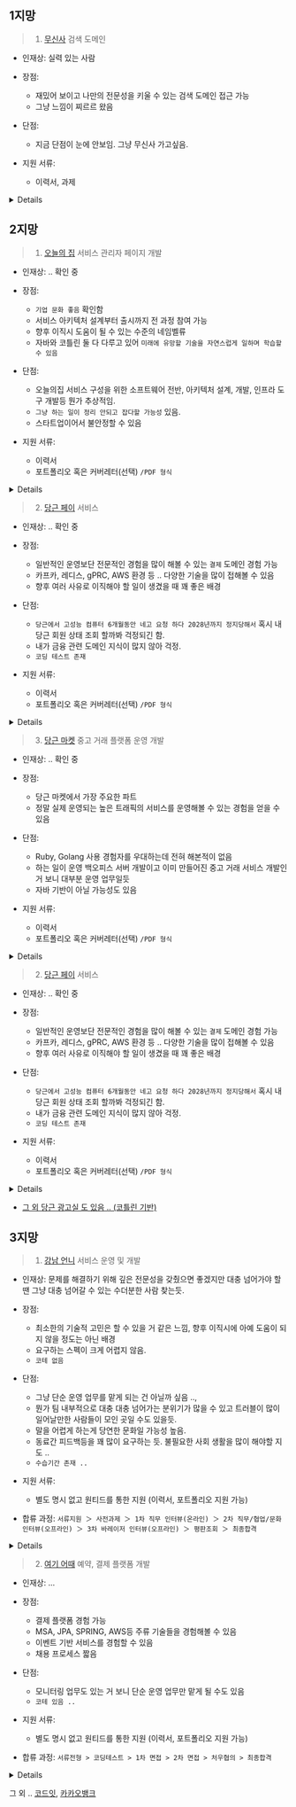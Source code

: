 ## 1지망
> 1. [무신사](https://musinsa.wd3.myworkdayjobs.com/ko-KR/MUSINSA_Careers/job/--N1/Backend-Engineer---_JR0000002020) 검색 도메인
  - 인재상: 실력 있는 사람
  - 장점:
    - 재밌어 보이고 나만의 전문성을 키울 수 있는 검색 도메인 접근 가능
    - 그냥 느낌이 찌르르 왔음
  - 단점:
    - 지금 단점이 눈에 안보임. 그냥 무신사 가고싶음.
   
  - 지원 서류:
    - 이력서, 과제

<details>
  
> 1. 팀 소개
- 검색 Backend Engineer 는 고객의 검색 경험을 최적화하여 구매 전환율을 증가시키고
- 관련 부서와 협력하여 효율적인 서비스를 개발하고 운영합니다.
- 통합 검색 플랫폼을 구축하고 운영하기 위해 팀에서는 검색 색인 파이프라인을 관리하고
- 통합검색 서버와 질의 유형 분석기, 개인화 랭킹 등의 기능을 구현하고 관리합니다. 


> 2. 담당 업무
```
- 무신검색색인 파이프라인 개발 및 관리: 대용량 데이터를 신속하게 처리하고, 실시간 색인 업데이트를 지원합니다.
- 통합검색 서버 운영: 사용자의 검색 의도를 파악하여 관련성 높은 결과를 동적으로 제공합니다.
- 질의 유형 분석: 실시간으로 검색어의 의도를 분석하고, 적절한 검색 파라미터를 생성하여 결과의 정확성을 높입니다.
- 형태소 분석기 개발 및 최적화: 검색 품질을 개선하기 위해 형태소 분석기를 내부적으로 개발하거나 기존 도구를 튜닝합니다.
- 검색 서버 아키텍처 설계: 복잡한 질의응답 및 다중 정렬 기능을 지원하는 검색 서버를 설계하고 구현합니다.
- 검색 랭킹 시스템 개선: BM25 등의 모델을 이용하여 랭킹 알고리즘을 최적화하고, 결과의 설명 가능성을 높입니다
```


> 3. 주요 기술
```
- java, kotlin
- ElasticSearch 
- 형태소 분석기
- 질의 분석기
- 대용량 데이터 처리
```

> 4. 조직 문화
- 고객의 경험을 최우선 합니다.
  - 고객의 니즈를 이해하고, 그들의 경험을 개선하기 위해 노력합니다. 사용자가 직면하는 문제를 해결하고 사용성을 향상 시키는 것이 핵심 목표입니다.
- 비즈니스 임팩트를 지향합니다.
  - 비즈니스 요구사항을 이해하고 이를 기술적으로 해결하는 것에 집중합니다. 새로운 기술을 도입하는 것도 중요하지만, 기존 시스템의 안정성과 성능을 유지하면서 비즈니스 목표를 달성하는 데 집중합니다.
- 새로운 제안은 되도록 먼저 시도하고 회고합니다.
  - 새로운 아이디어나 기술적인 변화를 빠르게 테스트 하고, 실험을 통해 효과를 검증합니다. 실패를 두려워 하지 않고, 실패로부터 배우며 지속적으로 성장합니다.
- 서로 간의 신뢰 기반으로 자유롭게 결정합니다.
  - 팀 내에서 서로를 신뢰하고, 각자의 역할과 책임을 인정하며 일합니다. 문제가 발생했을 때는 개방적으로 의견을 나누고 해결책을 찾아냅니다.
- 업무 효율성을 추구합니다
  - 업무 효율성을 높이기 위해 지속적으로 개선하고, 효율적인 도구나 프로세스를 도입합니다. 효율적인 개발 방법을 고민하며, 코드의 품질과 유지보수성을 고려하여 작업합니다.


> 5. 지원자격
```
- 검색 서비스 개발 경력이 3년 이상 혹은 이에 준하는 역량이 있으신 분 
- ElasticSearch / OpenSearch 를 활용한 서비스 운영 경험이 있으신 분 
- 검색 색인 파이프라인 구축 경험, 또는 검색 서버 구축 경험이 있으신 분 
- AWS 또는 클라우드 기반 데이터 인프라 구축 및 운영 경험이 있으신 분
```

> 6. 우대사항
```
- 패션 혹은 쇼핑 분야에서 검색 시스템에 대한 경험이 있으신 분
- 대규모 트래픽과 데이터를 다룬 경험이 있으신 분
- 사용자 사전 및 기분석 사전 튜닝 경험이 있으신 분
```


- 합류 과정: 
`입사 지원 > 이력서 검토 > 과제 > 1차 면접 > 2차 면접 > 최종합격`

</details>






## 2지망
> 1. [오늘의 집](https://bucketplace.career.greetinghr.com/o/15265) 서비스 관리자 페이지 개발
- 인재상:  .. 확인 중
- 장점:
  - `기업 문화 좋음` 확인함
  - 서비스 아키텍처 설계부터 출시까지 전 과정 참여 가능
  - 향후 이직시 도움이 될 수 있는 수준의 네임벨류
  - 자바와 코틀린 둘 다 다루고 있어 `미래에 유망할 기술을 자연스럽게 일하며 학습할 수 있음`


- 단점:
  - 오늘의집 서비스 구성을 위한 소프트웨어 전반, 아키텍처 설계, 개발, 인프라 도구 개발등 뭔가 추상적임.
  - `그냥 하는 일이 정리 안되고 잡다할 가능성` 있음.
  - 스타트업이어서 불안정할 수 있음

- 지원 서류:
  - 이력서
  - 포트폴리오 혹은 커버레터(선택) `/PDF 형식`

<details>
> 1. 포지션 소개
  
```
- Software Engineer는 오늘의집 서비스를 구성하기 위한 소프트웨어 개발 및 이를 운영하기 위한 제반 인프라, 도구를 개발하는 등 소프트웨어 개발 전반에 걸친 업무를 수행합니다. 
- Backend Engineer는 비즈니스 요구사항을 개발 로직으로 전환하는 작업을 진행하고, 이용자와 어떤 방식으로 데이터를 교환할지 설계하고 개발합니다. 
- 오늘의집 서비스로 유입되는 대용량 트래픽을 감당할 수 있도록 가용성 높고 확장성 있는 아키텍처를 설계 및 개발하고, MSA 기반으로 서비스를 Re-Architecting하는 과정을 담당합니다.
```
  
> 2. 주요업무
```
- 애플리케이션 컴포넌트 설계, 개발, 테스트 및 운영
- MSA를 위한 서비스 Re-Architecting
- 서비스 운영을 위한 관리자 페이지 개발 및 개선
- 서비스 아키텍처 설계부터 출시까지 전 과정 참여
- Spring Framework + Kotlin, Ruby on Rails를 이용하여 서비스 개발 및 운영
```



> 3. 자격요건
```
- 만 2년 이상의 백엔드 개발 경력을 보유하신 분
- 컴퓨터공학 전공 혹은 그에 준하는 전공 및 지식을 보유하신 분
- Kotlin/Java/Python/Ruby 등 하나 이상의 프로그래밍 언어 전문성을 보유하신 분
- RDBMS 및 다양한 NoSQL 데이터베이스에 대한 지식을 보유하신 분
```



> 4. 우대사항
```
- 소규모 프로젝트 리딩 경험이 있는 분
- 대용량 트래픽 처리에 대한 이해 및 서비스 경험이 있는 분
- 전체 SDLC(소프트웨어 생명주기)에 대한 경험이 있는 분
- 애자일 스프린트, MVP 단위 개발 프로세스에서의 개발 경험이 있는 분
- AWS와 같은 Public Cloud 작업 경험이 있는 분
- 인테리어 산업에 대한 높은 관심과 이해도가 있는 분
```
  
</details>


> 2. [당근 페이](https://about.daangn.com/jobs/4511184003) 서비스
- 인재상:  .. 확인 중
- 장점:
  - 일반적인 운영보단 전문적인 경험을 많이 해볼 수 있는 `결제` 도메인 경험 가능
  - 카프카, 레디스, gPRC, AWS 환경 등 .. 다양한 기술을 많이 접해볼 수 있음
  - 향후 여러 사유로 이직해야 할 일이 생겼을 때 꽤 좋은 배경

- 단점:
  - `당근에서 고성능 컴퓨터 6개월동안 네고 요청 하다 2028년까지 정지당해서` 혹시 내 당근 회원 상태 조회 할까봐 걱정되긴 함.
  - 내가 금융 관련 도메인 지식이 많지 않아 걱정.
  - `코딩 테스트 존재`

- 지원 서류:
  - 이력서
  - 포트폴리오 혹은 커버레터(선택) `/PDF 형식`

<details>
  
> 1. 하게될 일
```
- 송금 뿐만 아니라 당근머니를 활용한 동네 금융 생태계를 만들고 있어요.
- PM, 디자이너, 엔지니어로 구성된 3~5명의 파트로 구성되어 있어요. 
- 각 파트는 기능 단위가 아닌 사용자의 문제를 해결
```

> 2. 테크 스펙
```
- Kotlin, Spring Boot, Netty, JPA, HTTP, gRPC
- MySQL, Redis, Kafka, Central Dogma
- Datadog, Sentry, Grafana, Kibana
- Kubernetes, Argo CD, Argo Workflow, Github Actions
```

> 3. 자격 요건
```
- 3년 차 이상의 서버 개발 경험, 혹은 이에 준하는 역량을 보유하신 분
- 자기주도성, 빠른 실행력을 가지고 당근페이의 성장을 함께 만들어 갈 수 있으신 분
- 사용자 중심의 사고를 가지고 프로덕트를 만들어 갈 수 있으신 분
- 기술적인 문제 해결을 즐기고 이를 통해 새로운 가치를 창출할 수 있는 분
- JVM 생태계(Kotlin, Java, Spring, JPA), RDBMS에 대한 이해도가 높으신 분
- 코드 개선과 논의에 열린 자세를 가지고, 테스트와 이해가 쉬운 코드 작성을 선호하는 분
```


> 4. 우대 사항
```
- 새로운 기술에 관심이 많고 자기 개발을 위해 노력하시는 분
- 금융 및 핀테크 서비스에 대한 이해도가 높고 경험이 있으신 분
- 대규모 트래픽 / 분산 환경 / 동시성 처리에 대한 이해가 있으신 분
```

- 합류 과정: 
`1. 서류 전형  → 2. 화상 인터뷰 → 3. 직무 인터뷰 → 4. 컬처핏 인터뷰 및 레퍼런스 체크 → 5. 처우협의 →  6. 최종 합격 및 입사`

</details>


> 3. [당근 마켓](https://about.daangn.com/jobs/4511184003) 중고 거래 플랫폼 운영 개발
- 인재상:  .. 확인 중
- 장점:
  - 당근 마켓에서 가장 주요한 파트
  - 정말 실제 운영되는 높은 트래픽의 서비스를 운영해볼 수 있는 경험을 얻을 수 있음

- 단점:
  - Ruby, Golang 사용 경험자를 우대하는데 전혀 해본적이 없음
  - 하는 일이 운영 백오피스 서버 개발이고 이미 만들어진 중고 거래 서비스 개발인 거 보니 대부분 운영 업무일듯
  - 자바 기반이 아닐 가능성도 있음

- 지원 서류:
  - 이력서
  - 포트폴리오 혹은 커버레터(선택) `/PDF 형식`

<details>
  
> 1. 하게될 일
```
- 중고거래 서비스를 개발해요
- 운영 백오피스 서버를 개발해요
- MAU 1,800만 규모의 대용량 트래픽을 고려하여 서버를 설계해요
```

> 2. 테크 스펙
```
- REST, gRPC 
- Ruby 또는 Golang
- AWS 인프라
- RDBMS, NoSQL, Redis, 캐시
```

> 3. 자격 요건
```
- 3년차 이상의 서버 개발 경험, 혹은 이에 준하는 경력을 보유하신 분
- 하나 이상의 프로그래밍 언어에 능숙하신 분
- RDBMS, 캐시, 데이터 구조에 대한 이해가 있으신 분
- REST, gRPC 등의 통신 모델을 이해하고 사용성 높은 API 설계 및 개발이 가능하신 분
- 코드 리뷰에 긍정적이고 원활한 커뮤니케이션이 가능하신 분
```


> 4. 우대 사항
```
- Ruby 또는 Golang을 사용해본 경험이 있으신 분
- AWS 인프라를 운영해본 경험이 있으신 분
- RDBMS, NoSQL, Redis 등 대용량 데이터를 위한 스토리지에 대한 경험이 있으신 분
- 사용자 경험, 서비스 백오피스 운영 도구의 중요성에 대한 이해가 있으신 분
- 분산 처리 시스템 또는 마이크로서비스 아키텍처를 이해하고 경험하신 분
```

- 합류 과정: 
`1. 서류 전형  → 2. 화상 인터뷰 → 3. 직무 인터뷰 → 4. 컬처핏 인터뷰 및 레퍼런스 체크 → 5. 처우협의 →  6. 최종 합격 및 입사`

</details>


> 2. [당근 페이](https://about.daangn.com/jobs/4511184003) 서비스
- 인재상:  .. 확인 중
- 장점:
  - 일반적인 운영보단 전문적인 경험을 많이 해볼 수 있는 `결제` 도메인 경험 가능
  - 카프카, 레디스, gPRC, AWS 환경 등 .. 다양한 기술을 많이 접해볼 수 있음
  - 향후 여러 사유로 이직해야 할 일이 생겼을 때 꽤 좋은 배경

- 단점:
  - `당근에서 고성능 컴퓨터 6개월동안 네고 요청 하다 2028년까지 정지당해서` 혹시 내 당근 회원 상태 조회 할까봐 걱정되긴 함.
  - 내가 금융 관련 도메인 지식이 많지 않아 걱정.
  - `코딩 테스트 존재`

- 지원 서류:
  - 이력서
  - 포트폴리오 혹은 커버레터(선택) `/PDF 형식`

<details>
  
> 1. 하게될 일
```
- 송금 뿐만 아니라 당근머니를 활용한 동네 금융 생태계를 만들고 있어요.
- PM, 디자이너, 엔지니어로 구성된 3~5명의 파트로 구성되어 있어요. 
- 각 파트는 기능 단위가 아닌 사용자의 문제를 해결
```

> 2. 테크 스펙
```
- Kotlin, Spring Boot, Netty, JPA, HTTP, gRPC
- MySQL, Redis, Kafka, Central Dogma
- Datadog, Sentry, Grafana, Kibana
- Kubernetes, Argo CD, Argo Workflow, Github Actions
```

> 3. 자격 요건
```
- 3년 차 이상의 서버 개발 경험, 혹은 이에 준하는 역량을 보유하신 분
- 자기주도성, 빠른 실행력을 가지고 당근페이의 성장을 함께 만들어 갈 수 있으신 분
- 사용자 중심의 사고를 가지고 프로덕트를 만들어 갈 수 있으신 분
- 기술적인 문제 해결을 즐기고 이를 통해 새로운 가치를 창출할 수 있는 분
- JVM 생태계(Kotlin, Java, Spring, JPA), RDBMS에 대한 이해도가 높으신 분
- 코드 개선과 논의에 열린 자세를 가지고, 테스트와 이해가 쉬운 코드 작성을 선호하는 분
```


> 4. 우대 사항
```
- 새로운 기술에 관심이 많고 자기 개발을 위해 노력하시는 분
- 금융 및 핀테크 서비스에 대한 이해도가 높고 경험이 있으신 분
- 대규모 트래픽 / 분산 환경 / 동시성 처리에 대한 이해가 있으신 분
```

- 합류 과정: 
`1. 서류 전형  → 2. 화상 인터뷰 → 3. 직무 인터뷰 → 4. 컬처핏 인터뷰 및 레퍼런스 체크 → 5. 처우협의 →  6. 최종 합격 및 입사`

</details>


+ [그 외 당근 광고실 도 있음 .. (코틀린 기반)](https://about.daangn.com/jobs/4672452003/)




## 3지망
> 1. [강남 언니](https://www.wanted.co.kr/wd/149934) 서비스 운영 및 개발
- 인재상: 문제를 해결하기 위해 깊은 전문성을 갖췄으면 좋겠지만 대충 넘어가야 할 땐 그냥 대충 넘어갈 수 있는 수더분한 사람 찾는듯.
  
- 장점:
  - 최소한의 기술적 고민은 할 수 있을 거 같은 느낌, 향후 이직시에 아예 도움이 되지 않을 정도는 아닌 배경
  - 요구하는 스펙이 크게 어렵지 않음.
  - `코테 없음`
    
- 단점:
  - 그냥 단순 운영 업무를 맡게 되는 건 아닐까 싶음 ..,
  - 뭔가 팀 내부적으로 대충 대충 넘어가는 분위기가 많을 수 있고 트러블이 많이 일어날만한 사람들이 모인 곳일 수도 있을듯.
  - 말을 어렵게 하는게 당연한 문화일 가능성 높음.
  - 동료간 피드백등을 꽤 많이 요구하는 듯. 불필요한 사회 생활을 많이 해야할 지도 ..
  - `수습기간 존재 ..`

- 지원 서류:
  - 별도 명시 없고 원티드를 통한 지원 (이력서, 포트폴리오 지원 가능)

- 합류 과정: 
`서류지원 ＞ 사전과제 ＞ 1차 직무 인터뷰(온라인) ＞ 2차 직무/협업/문화 인터뷰(오프라인) ＞ 3차 바레이저 인터뷰(오프라인) ＞ 평판조회 ＞ 최종합격`

<details>
  
- 테크 스펙

```
- 언어: Java, Kotlin
- 프레임워크: Spring, JPA
- DB: MySQL, MongoDB, Elasticsearch
- infra: AWS/ Kubernetes
```
  
- 하게 될 업무
```
- 강남언니 backend 영역 설계,개발, 운영 리딩 (그냥 대충 운영 업무인듯 ..)
- 강남언니 backend System/ Tech Stack 정의 및 리딩 .. (-> 당최 뭔소리?)
- backend 조직(Chapter) Member Teaching and Mentoring
```

- 자격 요건
```
- 주니어 시니어 가리지 않음, 능력만 있으면 됨. (근데 2년 이상의 운영 경험 요구 ..)
- 웹 서버 엔지니어링 경험과 역량 갖춘 분
- 하나 이상의 객체지향 언어를 능숙하게 다룰 수 있는 사람
- 문제의 본질을 이해하며 답을 찾기 위해 노력하되 동료 의견 잘 듣는 사람
- 자신의 생각을 말이나 글로 잘 표현하는 사람
- 문제 해결에 필요하다면 자신의 지식과 경험을 내려놓을 수 있는 분 (그냥 대충 넘어가자 하면 눈치껏 상황 봐서 그런갑다 할 수 있는 사람 ..)
```


- 우대사항
```
- 모듈화와 설계 원칙들의 개념과 장단점을 아는 사람
- 서버 시스템 아키텍처 설계 패턴들의 개념과 장단점을 아는 사람
- HTTP API의 장단점을 이해한 사람
- 전통적 아키텍처와 클라우드 아키텍처의 차이를 아는 사람
- CQRS를 이해하는 사람
- 2년 이상의 NoSQL 데이터베이스 운영 경험을 가진 사람
- 테스트 주도 개발 이해와 경험을 가진 사람
- 1년 이상의 Continous Integration과 ContinuousDeployment 운영 경험을 가진 사람 (걍 CI/CD 경험 해본 거 얘기 하는듯 ..)
```

</details>


> 2. [여기 어때](https://gccompany.career.greetinghr.com/o/112130) 예약, 결제 플랫폼 개발
- 인재상: ...
  
- 장점:
  - 결제 플랫폼 경험 가능
  - MSA, JPA, SPRING, AWS등 주류 기술들을 경험해볼 수 있음
  - 이벤트 기반 서비스를 경험할 수 있음
  - 채용 프로세스 짧음
    
- 단점:
  - 모니터링 업무도 있는 거 보니 단순 운영 업무만 맡게 될 수도 있음
  - `코테 있음 ..`

- 지원 서류:
  - 별도 명시 없고 원티드를 통한 지원 (이력서, 포트폴리오 지원 가능)

- 합류 과정: 
`서류전형 > 코딩테스트 > 1차 면접 > 2차 면접 > 처우협의 > 최종합격`

<details>
  
  
- 하게 될 업무
```
- 여기어때 서비스의 예약(예약/취소), 결제(결제/환불/대사) 플랫폼 및 관련 서비스 개발
- 지속적인 시스템 모니터링을 통한 성능 추적 및 개선 업무 수행
```

- 자격 요건
```
- 웹 어플리케이션 개발, 운영 경험자로서 실무 3년 차 이상 또는 그에 준하는 경험을 보유하신 분
- JAVA에 익숙하고 Spring Framework을 이용한 Web Application, RESTful API 개발 경험이 있으신 분
- Microservices 아키텍처 기반의 시스템 개발 경험이 있으신 분
```


- 우대사항
```
- E-Commerce, O2O 서비스 개발 경험이 있으신 분
- 대용량 트래픽 처리를 위한 시스템 설계 경험이 있으신 분
- PG 연동을 위한 시스템을 설계/개발하거나 운영해 본 경험이 있으신 분
- 간편결제 시스템을 설계/개발하거나 운영해 본 경험이 있으신 분
- Backend 환경 이외에, 웹/앱/데이터 등의 기술에 대한 기본 지식이 있으신 분
- SQL Query의 작성 및 분석/튜닝이 가능하신 분
- 논리적이고 체계적인 문제해결 능력과 커뮤니케이션 능력을 보유하신 분
- 컨테이너 기반 기술(Docker/ECS/K8S) 이행 및 경험이 있으신 분
- JPA, Hibernate 등 ORM 사용과 도메인 모델링 경험이 있으신 분
- AWS를 이용한 개발, 상용 서비스 운영 경험이 있으신 분
- Event 기반 서비스를 경험해보고 운영 경험이 있으신 분
```

</details>


그 외 .. [코드잇](https://www.wanted.co.kr/wd/151738), [카카오뱅크](https://recruit.kakaobank.com/jobs?recruitClassName=Server)
